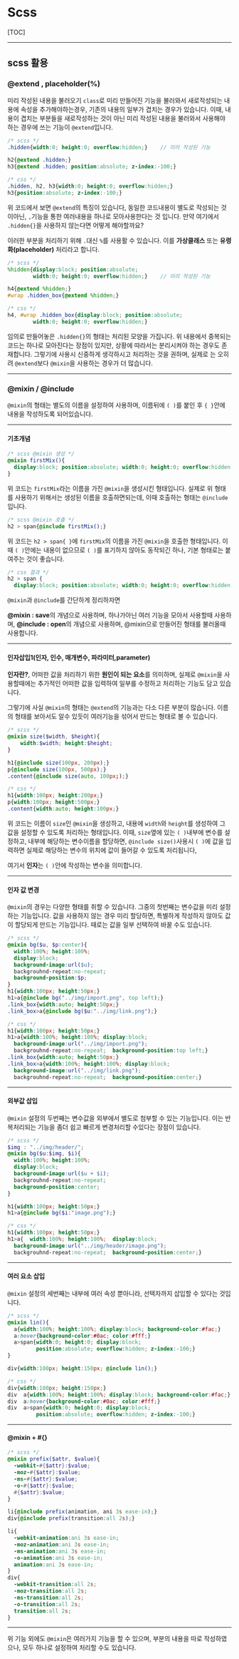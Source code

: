 # Scss

[TOC]

------

## scss 활용

### @extend , placeholder(%)

미리 작성된 내용을 불러오기 
`class`로 미리 만들어진 기능을 불러와서 새로작성되는 내용에 속성을 추가해야하는경우, 기존의 내용의 일부가 겹치는 경우가 있습니다.
이때, 내용이 겹치는 부분들을 새로작성하는 것이 아닌 미리 작성된 내용을 불러와서 사용해야 하는 경우에 쓰는 기능이 `@extend`입니다.

```scss
/* scss */
.hidden{width:0; height:0; overflow:hidden;}	// 미리 작성된 기능

h2{@extend .hidden;}
h3{@extend .hidden; position:absolute; z-index:-100;}
```

```css
/* css */
.hidden, h2, h3{width:0; height:0; overflow:hidden;}
h3{position:absolute; z-index:-100;}
```

위 코드에서 보면 `@extend`의 특징이 있습니다, 동일한 코드내용이 별도로 작성되는 것이아닌, `,`기능을 통한 여러내용을 하나로 모아사용한다는 것 입니다.
만약 여기에서 `.hidden{}`을 사용하지 않는다면 어떻게 해야할까요?

이러한 부분을 처리하기 위해 `.`대신 `%`를 사용활 수 있습니다.
이를 **가상클래스** 또는 **유령화(placeholder)** 처리라고 합니다. 

```scss
/* scss */
%hidden{display:block; position:absolute; 
        width:0; height:0; overflow:hidden;}	// 미리 작성된 기능

h4{@extend %hidden;}
#wrap .hidden_box{@extend %hidden;}
```

```css
/* css */
h4, #wrap .hidden_box{display:block; position:absolute; 
        width:0; height:0; overflow:hidden;}
```

임의로 만들어놓은 `.hidden{}`의 형태는 처리된 모양을 가집니다.
위 내용에서 중복되는 코드는 하나로 모아진다는 장점이 있지만, 상황에 따라서는 분리시켜야 하는 경우도 존재합니다. 
그렇기에 사용시 신중하게 생각하시고 처리하는 것을 권하며, 실제로 는 오히려 `@extend`보다 
`@mixin`을 사용하는 경우가 더 많습니다.

---

### @mixin / @include

`@mixin`의 형태는 별도의 이름을 설정하여 사용하며, 
이름뒤에 `( )`를 붙인 후 `{ }`안에 내용을 작성하도록 되어있습니다. 

---

#### 기초개념

```scss
/* scss @mixin 생성 */
@mixin firstMix(){
  display:block; position:absolute; width:0; height:0; overflow:hidden;
}
```

위 코드는 `firstMix`라는 이름을 가진 `@mixin`을 생성시킨 형태입니다. 
실제로 위 형태를 사용하기 위해서는 생성된 이름을 호출하면되는데, 이때 호출하는 형태는
`@include` 입니다.

```scss
/* scss @mixin 호출 */
h2 > span{@include firstMix();}
```

위 코드는 `h2 > span{ }`에 `firstMix`의 이름을 가진 `@mixin`을 호출한 형태입니다.
이때 `( )`안에는 내용이 없으므로 `( )`를 표기하지 않아도 동작되긴 하나, 기본 형태로는 붙여주는 것이 좋습니다. 

```css
/* css 결과 */
h2 > span {
  display:block; position:absolute; width:0; height:0; overflow:hidden;}
```

`@mixin`과 `@include`를 간단하게 정리하자면 

**@mixin : save**의 개념으로 사용하며, 하나가아닌 여러 기능을 모아서 사용할때 사용하며,
**@include : open**의 개념으로 사용하며, @mixin으로 만들어진 형태를 불러올때 사용합니다.

---

#### 인자삽입1(인자, 인수, 매개변수, 파라미터,parameter)

**인자란?**,  어떠한 값을 처리하기 위한 **원인이 되는 요소**를 의미하며, 실제로 `@mixin`을 사용할때에는 
추가적인 어떠한 값을 입력하여 일부를 수정하고 처리하는 기능도 담고 있습니다. 

그렇기에 사실 `@mixin`의 형태는 `@extend`의 기능과는 다소 다른 부분이 많습니다. 
이름의 형태를 보아서도 알수 있듯이 여러기능을 섞어서 만드는 형태로 볼 수 있습니다. 

```scss
/* scss */
@mixin size($width, $height){
	width:$width; height:$height; 
}

h1{@include size(100px, 200px);}
p{@include size(100px, 500px);}
.content{@include size(auto, 100px;);}
```

```css
/* css */
h1{width:100px; height:200px;}
p{width:100px; height:500px;}
.content{width:auto; height:100px;}
```

위 코드는 이름이 `size`인 `@mixin`을 생성하고, 내용에 `width`와 `height`를 생성하여 그 값을 설정할 수 있도록 처리하는 형태입니다. 
이때, `size`옆에 있는 `( )`내부에 변수를 설정하고, 내부에 해당하는 변수이름을 할당하면,
`@include size()`사용시 `( )`에 값을 입력하면 실제로 해당하는 변수의 위치에 값이 들어갈 수 있도록 처리됩니다, 

여기서 **인자**는 `( )`안에 작성하는 변수을 의미합니다. 

---

#### 인자 값 변경

`@mixin`의 경우는 다양한 형태를 취할 수 있습니다.
 그중의 첫번째는 변수값을 미리 설정하는 기능입니다.
값을 사용하지 않는 경우 미리 할당하면, 특별하게 작성하지 않아도 값이 할당되게 만드는 기능입니다. 
때로는 값을 일부 선택하여 바꿀 수도 있습니다.

```scss
/* scss */
@mixin bg($u, $p:center){
  width:100%; height:100%;
  display:block;
  background-image:url($u);
  backgrouhnd-repeat:no-repeat;
  background-position:$p;
}
h1{width:100px; height:50px;}
h1>a{@include bg("../img/import.png", top left);}
.link_box{width:auto; height:50px;}
.link_box>a{@include bg($u:"../img/link.png");}
```

```css
/* css */
h1{width:100px; height:50px;}
h1>a{width:100%; height:100%; display:block;
  background-image:url("../img/import.png");  
  backgrouhnd-repeat:no-repeat;  background-position:top left;}
.link_box{width:auto; height:50px;}
.link_box>a{width:100%; height:100%; display:block;
  background-image:url("../img/link.png");  
  backgrouhnd-repeat:no-repeat;  background-position:center;}
```

---

#### 외부값 삽입

`@mixin` 설정의 두번째는 변수값을 외부에서 별도로 첨부할 수 있는 기능입니다.
이는 반복처리되는 기능을 좀더 쉽고 빠르게 변경처리할 수있다는 장점이 있습니다. 

```scss
/* scss */
$img : "../img/header/";
@mixin bg($u:$img, $i){
  width:100%; height:100%;
  display:block;
  background-image:url($u + $i);
  backgrouhnd-repeat:no-repeat;
  background-position:center;
}

h1{width:100px; height:50px;}
h1>a{@include bg($i:"image.png");}
```

```css
/* css */
h1{width:100px; height:50px;}
h1>a{  width:100%; height:100%;  display:block;
  background-image:url("../img/header/image.png");
  backgrouhnd-repeat:no-repeat;  background-position:center;}
```

---

#### 여러 요소 삽입

`@mixin`  설정의 세번째는 내부에 여러 속성 뿐아니라, 선택자까지 삽입할 수 있다는 것입니다. 

```scss
/* scss */
@mixin lin(){
  a{width:100%; height:100%; display:block; background-color:#fac;}
  a:hover{background-color:#0ac; color:#fff;}
  a>span{width:0; height:0; display:block; 
         position:absolute; overflow:hidden; z-index:-100;}
}

div{width:100px; height:150px; @include lin();}
```

```css
/* css */
div{width:100px; height:150px;}
div  a{width:100%; height:100%; display:block; background-color:#fac;}
div  a:hover{background-color:#0ac; color:#fff;}
div  a>span{width:0; height:0; display:block; 
         position:absolute; overflow:hidden; z-index:-100;}
```

---

#### @mixin + #{}

```scss
/* scss */
@mixin prefix($attr, $value){
  -webkit-#{$attr}:$value;
  -moz-#{$attr}:$value;
  -ms-#{$attr}:$value;
  -o-#{$attr}:$value;
  #{$attr}:$value;
}

li{@include prefix(animation, ani 3s ease-in);}
div{@include prefix(transition:all 2s);}
```

```css
li{
  -webkit-animation:ani 3s ease-in;
  -moz-animation:ani 3s ease-in;
  -ms-animation:ani 3s ease-in;
  -o-animation:ani 3s ease-in;
  animation:ani 3s ease-in;
}
div{
  -webkit-transition:all 2s;
  -moz-transition:all 2s;
  -ms-transition:all 2s;
  -o-transition:all 2s;
  transition:all 2s;
}
```



---

위 기능 외에도 `@mixin`은 여러가지 기능을 할 수 있으며, 부분의 내용을 따로 작성하였으나, 모두 하나로 설정하여 처리할 수도 있습니다. 

